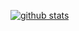 
[![github stats](https://github-readme-stats.vercel.app/api?username=cjhmoves33)](https://github.com/cjhmoves33)
